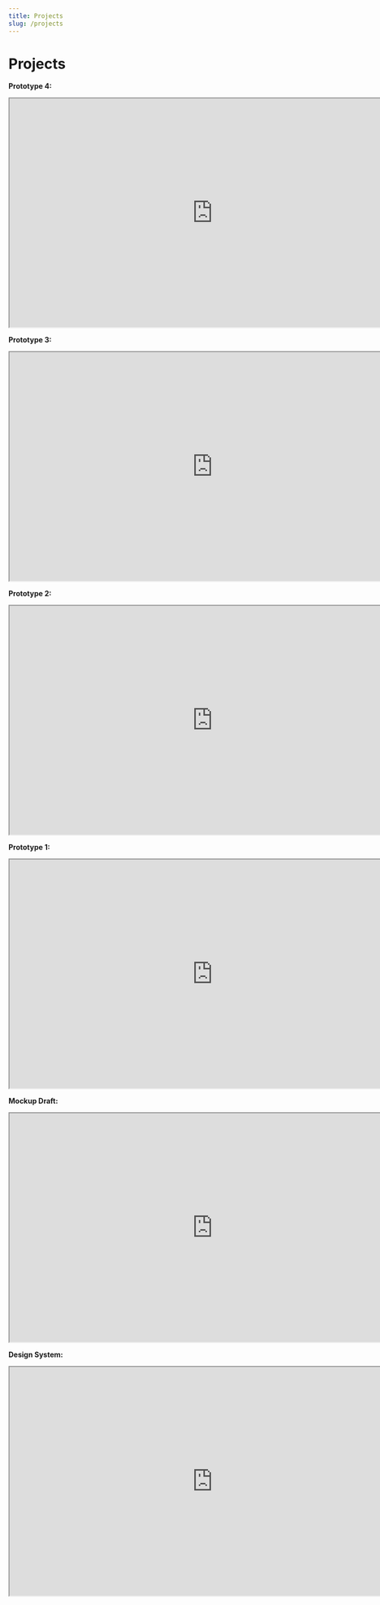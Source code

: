 ```yaml
---
title: Projects
slug: /projects
---
```


# Projects

**Prototype 4:**

<div style={{ border: '1px solid rgba(0, 0, 0, 0.1)', width: '800px', height: '450px' }}>
  <iframe
    width="800"
    height="450"
    src="https://embed.figma.com/proto/ApO4bf22i7H0JIClbw3GXG/Prototype-4?node-id=2021-4336&node-type=frame&scaling=scale-down&content-scaling=fixed&page-id=0%3A1&embed-host=share"
    allowFullScreen
  ></iframe>
</div>

**Prototype 3:**

<div style={{ border: '1px solid rgba(0, 0, 0, 0.1)', width: '800px', height: '450px' }}>
  <iframe
    width="800"
    height="450"
    src="https://embed.figma.com/proto/ANEWnLIJMor6hfsf7mt5FH/Prototype-3?node-id=2021-4333&node-type=canvas&scaling=scale-down&content-scaling=fixed&page-id=0%3A1&starting-point-node-id=2021%3A4333&embed-host=share"
    allowFullScreen
  ></iframe>
</div>

**Prototype 2:**

<div style={{ border: '1px solid rgba(0, 0, 0, 0.1)', width: '800px', height: '450px' }}>
  <iframe
    width="800"
    height="450"
    src="https://embed.figma.com/proto/AJLzJkSH2l1k8AHUsp7DLg/Prototype-2?scaling=scale-down&content-scaling=fixed&page-id=0%3A1&node-id=2021-4333&starting-point-node-id=2021%3A4333&embed-host=share"
    allowFullScreen
  ></iframe>
</div>

**Prototype 1:**

<div style={{ border: '1px solid rgba(0, 0, 0, 0.1)', width: '800px', height: '450px' }}>
  <iframe
    width="800"
    height="450"
    src="https://embed.figma.com/proto/av70StQnfcSz2XkeL4pdcn/FinalProject-Prototype?node-id=2021-4333&node-type=canvas&scaling=scale-down&content-scaling=fixed&page-id=0%3A1&starting-point-node-id=2021%3A4333&embed-host=share"
    allowFullScreen
  ></iframe>
</div>

**Mockup Draft:**

<div style={{ border: '1px solid rgba(0, 0, 0, 0.1)', width: '800px', height: '450px' }}>
  <iframe
    width="800"
    height="450"
    src="https://embed.figma.com/design/dtw1r9r7xIjiCe5nTzYwEb/FinalProject-Continued?node-id=0-1&embed-host=share"
    allowFullScreen
  ></iframe>
</div>

**Design System:**

<div style={{ border: '1px solid rgba(0, 0, 0, 0.1)', width: '800px', height: '450px' }}>
  <iframe
    width="800"
    height="450"
    src="https://embed.figma.com/design/018Q63YKHEEpRSEdmZALaj/FinalProject?node-id=0-1&embed-host=share"
    allowFullScreen
  ></iframe>
</div>

